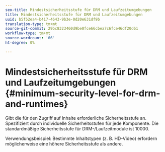 ```yaml
---
seo-title: Mindestsicherheitsstufe für DRM und Laufzeitumgebungen
title: Mindestsicherheitsstufe für DRM und Laufzeitumgebungen
uuid: b5f52ea4-b417-4643-9b3e-0d20e631df9b
translation-type: tm+mt
source-git-commit: 29bc8323460d9be0fce66cbea7c6fce46df20d61
workflow-type: tm+mt
source-wordcount: '66'
ht-degree: 0%

---
```



# Mindestsicherheitsstufe für DRM und Laufzeitumgebungen {#minimum-security-level-for-drm-and-runtimes}

Gibt die für den Zugriff auf Inhalte erforderliche Sicherheitsstufe an. Spezifiziert durch individuelle Sicherheitsstufen für jede Komponente. Die standardmäßige Sicherheitsstufe für DRM-/Laufzeitmodule ist 10000.

Verwendungsbeispiel: Bestimmte Inhaltstypen (z. B. HD-Video) erfordern möglicherweise eine höhere Sicherheitsstufe als andere.
